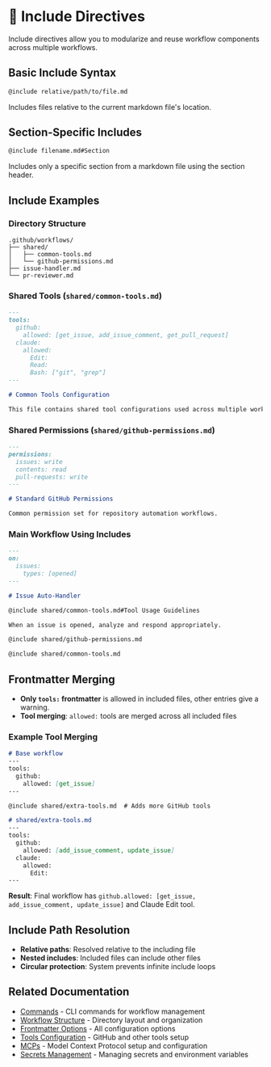# 📝 Include Directives

Include directives allow you to modularize and reuse workflow components across multiple workflows.

## Basic Include Syntax

```markdown
@include relative/path/to/file.md
```

Includes files relative to the current markdown file's location.

## Section-Specific Includes

```markdown
@include filename.md#Section
```

Includes only a specific section from a markdown file using the section header.

## Include Examples

### Directory Structure
```
.github/workflows/
├── shared/
│   ├── common-tools.md
│   └── github-permissions.md
├── issue-handler.md
└── pr-reviewer.md
```

### Shared Tools (`shared/common-tools.md`)
```markdown
---
tools:
  github:
    allowed: [get_issue, add_issue_comment, get_pull_request]
  claude:
    allowed:
      Edit:
      Read:
      Bash: ["git", "grep"]
---

# Common Tools Configuration

This file contains shared tool configurations used across multiple workflows.
```

### Shared Permissions (`shared/github-permissions.md`)
```markdown
---
permissions:
  issues: write
  contents: read
  pull-requests: write
---

# Standard GitHub Permissions

Common permission set for repository automation workflows.
```

### Main Workflow Using Includes
```markdown
---
on:
  issues:
    types: [opened]
---

# Issue Auto-Handler

@include shared/common-tools.md#Tool Usage Guidelines

When an issue is opened, analyze and respond appropriately.

@include shared/github-permissions.md

@include shared/common-tools.md

```

## Frontmatter Merging

- **Only `tools:` frontmatter** is allowed in included files, other entries give a warning.
- **Tool merging**: `allowed:` tools are merged across all included files

### Example Tool Merging
```markdown
# Base workflow
---
tools:
  github:
    allowed: [get_issue]
---

@include shared/extra-tools.md  # Adds more GitHub tools
```

```markdown
# shared/extra-tools.md
---
tools:
  github:
    allowed: [add_issue_comment, update_issue]
  claude:
    allowed:
      Edit:
---
```

**Result**: Final workflow has `github.allowed: [get_issue, add_issue_comment, update_issue]` and Claude Edit tool.

## Include Path Resolution

- **Relative paths**: Resolved relative to the including file
- **Nested includes**: Included files can include other files
- **Circular protection**: System prevents infinite include loops

## Related Documentation

- [Commands](commands.md) - CLI commands for workflow management
- [Workflow Structure](workflow-structure.md) - Directory layout and organization
- [Frontmatter Options](frontmatter.md) - All configuration options
- [Tools Configuration](tools.md) - GitHub and other tools setup
- [MCPs](mcps.md) - Model Context Protocol setup and configuration
- [Secrets Management](secrets.md) - Managing secrets and environment variables
